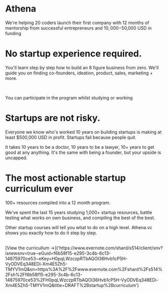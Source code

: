 # Athena

We're helping 20 coders launch their first company with 12 months of mentorship from successful entrepreneurs and $10,000-$50,000 USD in funding

# No startup experience required.

You'll learn step by step how to build an 8 figure business from zero. We'll guide you on finding co-founders, ideation, product, sales, marketing + more.

<br/>

You can participate in the program whilst studying or working

# Startups are not risky.

Everyone we know who's worked 10 years on building startups is making at least $500,000 USD in profit. Startups fail because people quit.
<br/>

It takes 10 years to be a doctor, 10 years to be a lawyer, 10+ years to get good at any anything. It's the same with being a founder, but your upside is uncapped.

# The most actionable startup curriculum ever

100+ resources compiled into a 12 month program.
<br/>

We've spent the last 15 years studying 1,000+ startup resources, battle testing what works on own business, and compiling the best of the best.
<br/>

Other startup courses will tell you what to do on a high level. Athena.vc shows you exactly how to do it step by step.

<br/>
[View the curricullum ->]('https://www.evernote.com/shard/s514/client/snv?isnewsnv=true&noteGuid=f6b58f15-e295-3c4b-6c13-14875970ce53&noteKey=H0pqLWzczpRTbAQOI36Hvb1cP5H-VyODVEq348EDi-Xm4E5Zh5-TMYV1mQ&sn=https%3A%2F%2Fwww.evernote.com%2Fshard%2Fs514%2Fsh%2Ff6b58f15-e295-3c4b-6c13-14875970ce53%2FH0pqLWzczpRTbAQOI36Hvb1cP5H-VyODVEq348EDi-Xm4E5Zh5-TMYV1mQ&title=DRAFT%2Bstartup%2Bcurriculum')